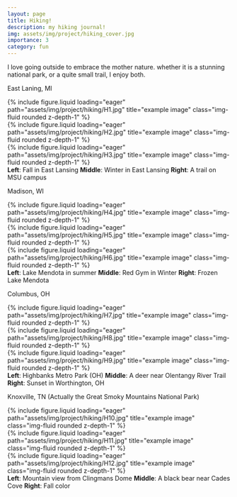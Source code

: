 ```yaml
---
layout: page
title: Hiking!
description: my hiking journal!
img: assets/img/project/hiking_cover.jpg
importance: 3
category: fun
---
```


I love going outside to embrace the mother nature. whether it is a stunning national park, or a quite small trail, I enjoy both.

East Laning, MI

<div class="row">
    <div class="col-sm mt-3 mt-md-0">
        {% include figure.liquid loading="eager" path="assets/img/project/hiking/H1.jpg" title="example image" class="img-fluid rounded z-depth-1" %}
    </div>
    <div class="col-sm mt-3 mt-md-0">
        {% include figure.liquid loading="eager" path="assets/img/project/hiking/H2.jpg" title="example image" class="img-fluid rounded z-depth-1" %}
    </div>
    <div class="col-sm mt-3 mt-md-0">
        {% include figure.liquid loading="eager" path="assets/img/project/hiking/H3.jpg" title="example image" class="img-fluid rounded z-depth-1" %}
    </div>
</div>
<div class="caption">
    <strong>Left</strong>: Fall in East Lansing
    <strong>Middle</strong>: Winter in East Lansing
    <strong>Right</strong>: A trail on MSU campus
</div>

Madison, WI

<div class="row">
    <div class="col-sm mt-3 mt-md-0">
        {% include figure.liquid loading="eager" path="assets/img/project/hiking/H4.jpg" title="example image" class="img-fluid rounded z-depth-1" %}
    </div>
    <div class="col-sm mt-3 mt-md-0">
        {% include figure.liquid loading="eager" path="assets/img/project/hiking/H5.jpg" title="example image" class="img-fluid rounded z-depth-1" %}
    </div>
    <div class="col-sm mt-3 mt-md-0">
        {% include figure.liquid loading="eager" path="assets/img/project/hiking/H6.jpg" title="example image" class="img-fluid rounded z-depth-1" %}
    </div>
</div>
<div class="caption">
    <strong>Left</strong>: Lake Mendota in summer
    <strong>Middle</strong>: Red Gym in Winter
    <strong>Right</strong>: Frozen Lake Mendota
</div>

Columbus, OH

<div class="row">
    <div class="col-sm mt-3 mt-md-0">
        {% include figure.liquid loading="eager" path="assets/img/project/hiking/H7.jpg" title="example image" class="img-fluid rounded z-depth-1" %}
    </div>
    <div class="col-sm mt-3 mt-md-0">
        {% include figure.liquid loading="eager" path="assets/img/project/hiking/H8.jpg" title="example image" class="img-fluid rounded z-depth-1" %}
    </div>
    <div class="col-sm mt-3 mt-md-0">
        {% include figure.liquid loading="eager" path="assets/img/project/hiking/H9.jpg" title="example image" class="img-fluid rounded z-depth-1" %}
    </div>
</div>
<div class="caption">
    <strong>Left</strong>: Highbanks Metro Park (OH)
    <strong>Middle</strong>: A deer near Olentangy River Trail
    <strong>Right</strong>: Sunset in Worthington, OH
</div>

Knoxville, TN (Actually the Great Smoky Mountains National Park)

<div class="row">
    <div class="col-sm mt-3 mt-md-0">
        {% include figure.liquid loading="eager" path="assets/img/project/hiking/H10.jpg" title="example image" class="img-fluid rounded z-depth-1" %}
    </div>
    <div class="col-sm mt-3 mt-md-0">
        {% include figure.liquid loading="eager" path="assets/img/project/hiking/H11.jpg" title="example image" class="img-fluid rounded z-depth-1" %}
    </div>
    <div class="col-sm mt-3 mt-md-0">
        {% include figure.liquid loading="eager" path="assets/img/project/hiking/H12.jpg" title="example image" class="img-fluid rounded z-depth-1" %}
    </div>
</div>
<div class="caption">
    <strong>Left</strong>: Mountain view from Clingmans Dome
    <strong>Middle</strong>: A black bear near Cades Cove
    <strong>Right</strong>: Fall color
</div>
